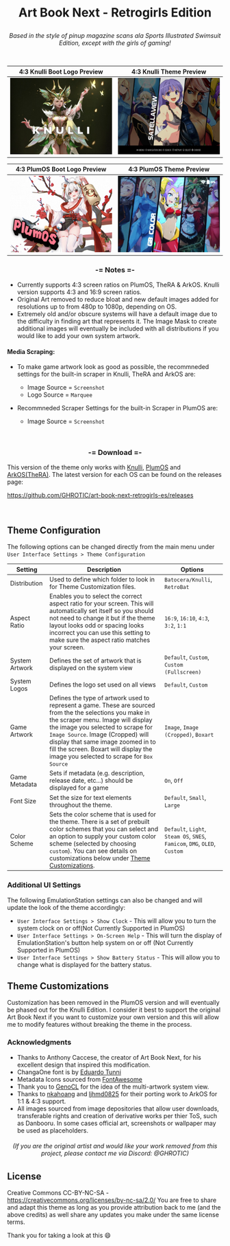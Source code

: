# **<p align=center>Art Book Next - Retrogirls Edition</p>**

*<p align=center> Based in the style of pinup magazine scans ala Sports Illustrated Swimsuit Edition, except with the girls of gaming!</p>*

<br>

| 4:3 Knulli Boot Logo Preview | 4:3 Knulli Theme Preview |
| -- | -- |
| ![4:3 Knulli Boot Logo](https://github.com/GHROTIC/art-book-next-retrogirls-es/blob/master/assets/preview/bootlogo_4-3.jpg) | ![4:3 Knulli Preview](https://github.com/GHROTIC/art-book-next-retrogirls-es/blob/master/assets/preview/retrogirls_4-3.jpg) |

| 4:3 PlumOS Boot Logo Preview | 4:3 PlumOS Theme Preview |
| -- | -- |
| ![4:3 PlumOS Boot Logo](https://github.com/GHROTIC/art-book-next-retrogirls-es/blob/master/assets/preview/plumosbootlogo_4-3.jpg) | ![4:3 PLumOS Preview](https://github.com/GHROTIC/art-book-next-retrogirls-es/blob/master/assets/preview/plumosretrogirls_4-3.jpg) |

### **<p align=center>-= Notes =-</p>**

* Currently supports 4:3 screen ratios on PlumOS, TheRA & ArkOS. Knulli version supports 4:3 and 16:9 screen ratios.
* Original Art removed to reduce bloat and new default images added for resolutions up to from 480p to 1080p, depending on OS. 
* Extremely old and/or obscure systems will have a default image due to the difficulty in finding art that represents it. The Image Mask to create additional images will eventually be included with all distributions if you would like to add your own system artwork.

#### Media Scraping:

* To make game artwork look as good as possible, the recommneded settings for the built-in scraper in Knulli, TheRA and ArkOS are:
    * Image Source = `Screenshot`
    * Logo Source = `Marquee`
      
* Recommneded Scraper Settings for the built-in Scraper in PlumOS are:
    * Image Source = `Screenshot`

<br>

### **<p align=center>-= Download =-</p>**
This version of the theme only works with [Knulli](https://www.knulli.org/), [PlumOS](https://github.com/game-de-it/XU_MINI_M/) and [ArkOS(TheRA)](https://github.com/christianhaitian/arkos/wiki). The latest version for each OS can be found on the releases page:

https://github.com/GHROTIC/art-book-next-retrogirls-es/releases

<br>

## Theme Configuration

The following options can be changed directly from the main menu under `User Interface Settings > Theme Configuration`

| Setting | Description | Options |
| -- | -- | -- |
| Distribution | Used to define which folder to look in for Theme Customization files. | `Batocera/Knulli`, `RetroBat` |
| Aspect Ratio | Enables you to select the correct aspect ratio for your screen.  This will automatically set itself so you should not need to change it but if the theme layout looks odd or spacing looks incorrect you can use this setting to make sure the aspect ratio matches your screen. | `16:9`, `16:10`, `4:3`, `3:2`, `1:1` |
| System Artwork | Defines the set of artwork that is displayed on the system view | `Default`, `Custom`, `Custom (Fullscreen)` |
| System Logos | Defines the logo set used on all views | `Default`, `Custom` |
| Game Artwork | Defines the type of artwork used to represent a game. These are sourced from the the selections you make in the scraper menu. Image will display the image you selected to scrape for `Image Source`.  Image (Cropped) will display that same image zoomed in to fill the screen.  Boxart will display the image you selected to scrape for `Box Source` | `Image`, `Image (Cropped)`, `Boxart` |
| Game Metadata | Sets if metadata (e.g. description, release date, etc...) should be displayed for a game | `On`, `Off` |
| Font Size | Set the size for text elements throughout the theme. | `Default`, `Small`, `Large` |
| Color Scheme | Sets the color scheme that is used for the theme.  There is a set of prebuilt color schemes that you can select and an option to supply your custom color scheme (selected by choosing `custom`). You can see details on customizations below under [Theme Customizations](#theme-customizations). | `Default`, `Light`, `Steam OS`, `SNES`, `Famicom`, `DMG`, `OLED`, `Custom` |


### Additional UI Settings 

The following EmulationStation settings can also be changed and will update the look of the theme accordingly:
* `User Interface Settings > Show Clock` - This will allow you to turn the system clock on or off(Not Currently Supported in PlumOS)
* `User Interface Settings > On-Screen Help` - This will turn the display of EmulationStation's button help system on or off (Not Currently Supported in PlumOS)
* `User Interface Settings > Show Battery Status` - This will allow you to change what is displayed for the battery status.


## Theme Customizations

Customization has been removed in the PlumOS version and will eventually be phased out for the Knulli Edition. I consider it best to support the original Art Book Next if you want to customize your own version and this will allow me to modify features without breaking the theme in the process.


### **Acknowledgments**
* Thanks to Anthony Caccese, the creator of Art Book Next, for his excellent design that inspired this modification.
* ChangaOne font is by [Eduardo Tunni](https://www.fontsquirrel.com/fonts/changa)
* Metadata Icons sourced from [FontAwesome](https://fontawesome.com/search?o=r&m=free)
* Thank you to [GenoCL](https://genocl.carrd.co/) for the idea of the multi-artwork system view.
* Thanks to [nkahoang](https://github.com/nkahoang/es-theme-art-book-next-arkos) and [ljhmd0825](https://github.com/ljhmd0825/Arkos-43-art-book-next) for their porting work to ArkOS for 1:1 & 4:3 support.
* All images sourced from image depositories that allow user downloads, transferable rights and creation of derivative works per thier ToS, such as Danbooru. In some cases official art, screenshots or wallpaper may be used as placeholders.
###### *<p align=center>(If you are the original artist and would like your work removed from this project, please contact me via Discord: @GHROTIC)</p>*

## **License**
Creative Commons CC-BY-NC-SA - https://creativecommons.org/licenses/by-nc-sa/2.0/
You are free to share and adapt this theme as long as you provide attribution back to me (and the above credits) as well share any updates you make under the same license terms.

Thank you for taking a look at this 😄
